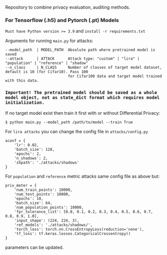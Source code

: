 Repository to combine privacy evaluation, auditing methods.


### For Tensorflow (.h5) and Pytorch (.pt) Models

`Must have Python version >= 3.9`  and  `install -r requirements.txt`
    
Arguments for running  `main.py` for attacks:
    
    --model_path  | MODEL_PATH  Absolute path where pretrained model is saved                            
    --attack      | ATTACK      Attack type: "custom" | "lira" | "population" | "reference" | "shadow"
    --n_class     | N_CLASS     Number of classes of target model dataset, default is 10 (for Cifar10). Pass 100    
                                for Cifar100 data and target model trained with this data.

### `Important! The pretrained model should be saved as a whole model object, not as state_dict format which requires model initialization.`

If no target model exist then train it first with or without Differential Privacy:

    $ python main.py --model_path /path/to/model --train True 


For `lira attacks` you can change the config file in `attacks/config.py`

    aconf = {
        'lr': 0.02,
        'batch_size': 128,
        'epochs': 2,
        'n_shadows': 2,
        'shpath': './attacks/shadows'
    }

For `population` and `reference` metric attacks same config file as above but:

    priv_meter = {        
        'num_train_points': 10000,
        'num_test_points': 10000,
        'epochs': 10,
        'batch_size': 64,
        'num_population_points': 10000,
        'fpr_tolerance_list': [0.0, 0.1, 0.2, 0.3, 0.4, 0.5, 0.6, 0.7, 0.8, 0.9, 1.0],
        'input_shape': (224, 224, 3),
        'ref_models': './attacks/shadows/',
        'torch_loss': torch.nn.CrossEntropyLoss(reduction='none'),
        'tf_loss': tf.keras.losses.CategoricalCrossentropy()
    }

parameters can be updated.
